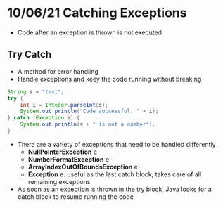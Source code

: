 # 10/06/21 Catching Exceptions

- Code after an exception is thrown is not executed

## Try Catch
- A method for error handling
- Handle exceptions and keey the code running without breaking 

```java
String s = "test";
try {
    int i = Integer.parseInt(s);
    System.out.println("Code successful: " + i);
} catch (Exception e) {
    System.out.println(s + " is not a number");
}
```

- There are a variety of exceptions that need to be handled differently
  - **NullPointerException** e
  - **NumberFormatException** e
  - **ArrayIndexOutOfBoundsException** e
  - **Exception** e: useful as the last catch block, takes care of all remaining exceptions
- As soon as an exception is thrown in the try block, Java looks for a catch block to resume running the code